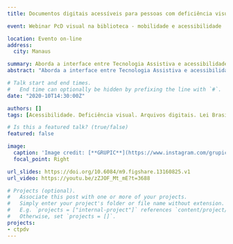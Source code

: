 ```yaml
---
title: Documentos digitais acessíveis para pessoas com deficiência visual

event: Webinar PcD visual na biblioteca - mobilidade e acessibilidade

location: Evento on-line
address:
  city: Manaus

summary: Aborda a interface entre Tecnologia Assistiva e acessibilidade para pessoas com deficiência visual em documentos digitais.
abstract: "Aborda a interface entre Tecnologia Assistiva e acessibilidade para pessoas com deficiência visual em documentos digitais."

# Talk start and end times.
#   End time can optionally be hidden by prefixing the line with `#`.
date: "2020-10T14:30:00Z"

authors: []
tags: [Acessibilidade. Deficiência visual. Arquivos digitais. Lei Brasileira de Acesso à Informação. Tecnologia Assistiva.]

# Is this a featured talk? (true/false)
featured: false

image:
  caption: 'Image credit: [**GRUPIC**](https://www.instagram.com/grupic.ufam/)'
  focal_point: Right

url_slides: https://doi.org/10.6084/m9.figshare.13160825.v1
url_video: https://youtu.be/zZJOF_Mt_mE?t=3688

# Projects (optional).
#   Associate this post with one or more of your projects.
#   Simply enter your project's folder or file name without extension.
#   E.g. `projects = ["internal-project"]` references `content/project/deep-learning/index.md`.
#   Otherwise, set `projects = []`.
projects:
- ctpdv
---
```


